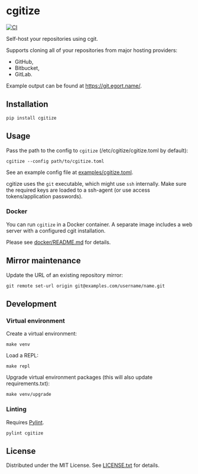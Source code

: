 cgitize
=======

[![CI](https://github.com/egor-tensin/cgitize/actions/workflows/ci.yml/badge.svg)](https://github.com/egor-tensin/cgitize/actions/workflows/ci.yml)

Self-host your repositories using cgit.

Supports cloning all of your repositories from major hosting providers:

* GitHub,
* Bitbucket,
* GitLab.

Example output can be found at https://git.egort.name/.

Installation
------------

    pip install cgitize

Usage
-----

Pass the path to the config to `cgitize` (/etc/cgitize/cgitize.toml by
default):

    cgitize --config path/to/cgitize.toml

See an example config file at [examples/cgitize.toml].

cgitize uses the `git` executable, which might use `ssh` internally.
Make sure the required keys are loaded to a ssh-agent (or use access
tokens/application passwords).

[examples/cgitize.toml]: examples/cgitize.toml

### Docker

You can run `cgitize` in a Docker container.
A separate image includes a web server with a configured cgit installation.

Please see [docker/README.md](docker/README.md) for details.

Mirror maintenance
------------------

Update the URL of an existing repository mirror:

    git remote set-url origin git@examples.com/username/name.git

Development
-----------

### Virtual environment

Create a virtual environment:

    make venv

Load a REPL:

    make repl

Upgrade virtual environment packages (this will also update requirements.txt):

    make venv/upgrade

### Linting

Requires [Pylint].

    pylint cgitize

[Pylint]: https://www.pylint.org/

License
-------

Distributed under the MIT License.
See [LICENSE.txt] for details.

[LICENSE.txt]: LICENSE.txt
